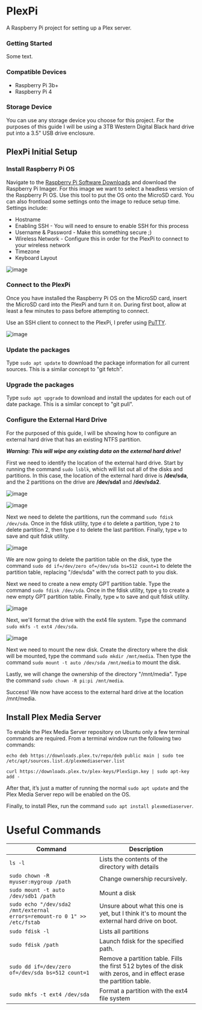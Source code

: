 # PlexPi
A Raspberry Pi project for setting up a Plex server.

### Getting Started
Some text.

### Compatible Devices
- Raspberry Pi 3b+
- Raspberry Pi 4

### Storage Device
You can use any storage device you choose for this project. For the purposes of this guide I will be using a 3TB Western Digital Black hard drive put into a 3.5" USB drive enclosure.

## PlexPi Initial Setup
### Install Raspberry Pi OS
Navigate to the [Raspberry Pi Software Downloads](https://www.raspberrypi.com/software/) and download the Raspberry Pi Imager. For this image we want to select a headless version of the Raspberry Pi OS. Use this tool to put the OS onto the MicroSD card. You can also frontload some settings onto the image to reduce setup time. Settings include:
- Hostname
- Enabling SSH - You will need to ensure to enable SSH for this process
- Username & Password - Make this something secure ;)
- Wireless Network - Configure this in order for the PlexPi to connect to your wireless network
- Timezone
- Keyboard Layout

![image](https://user-images.githubusercontent.com/12025660/187555316-28848fad-2852-4255-aafc-a46feff24ec2.png)

### Connect to the PlexPi
Once you have installed the Raspberry Pi OS on the MicroSD card, insert the MicroSD card into the PlexPi and turn it on. During first boot, allow at least a few minutes to pass before attempting to connect.

Use an SSH client to connect to the PlexPi, I prefer using [PuTTY](https://www.putty.org/).

![image](https://user-images.githubusercontent.com/12025660/187557689-2e9fd138-ae85-4327-989d-40c6cf8d4ca5.png)

### Update the packages
Type `sudo apt update` to download the package information for all current sources. This is a similar concept to "git fetch".

### Upgrade the packages
Type `sudo apt upgrade` to download and install the updates for each out of date package. This is a similar concept to "git pull".

### Configure the External Hard Drive
For the purposed of this guide, I will be showing how to configure an external hard drive that has an existing NTFS partition.

***Warning: This will wipe any existing data on the external hard drive!***

First we need to identify the location of the external hard drive. Start by running the command `sudo lsblk`, which will list out all of the disks and partitions. In this case, the location of the external hard drive is **/dev/sda**, and the 2 partitions on the drive are **/dev/sda1** and **/dev/sda2**.

![image](https://user-images.githubusercontent.com/12025660/187563936-2f8f0ca7-4733-47d2-8b5b-1c851bef606a.png)

![image](https://user-images.githubusercontent.com/12025660/187563802-a3a90797-d34e-4dad-8572-ac2602f2e112.png)

Next we need to delete the partitions, run the command `sudo fdisk /dev/sda`. Once in the fdisk utility, type `d` to delete a partition, type `2` to delete partition 2, then type `d` to delete the last partition. Finally, type `w` to save and quit fdisk utility.

![image](https://user-images.githubusercontent.com/12025660/187565899-42e4ee7e-bccc-4cd5-bde9-27233e2ab40e.png)

We are now going to delete the partition table on the disk, type the command `sudo dd if=/dev/zero of=/dev/sda bs=512 count=1` to delete the partition table, replacing "/dev/sda" with the correct path to you disk.

Next we need to create a new empty GPT partition table. Type the command `sudo fdisk /dev/sda`. Once in the fdisk utility, type `g` to create a new empty GPT partition table. Finally, type `w` to save and quit fdisk utility.

![image](https://user-images.githubusercontent.com/12025660/187567059-8e1be9a3-e580-4b1f-a8a9-8763a8bdbea5.png)

Next, we'll format the drive with the ext4 file system. Type the command `sudo mkfs -t ext4 /dev/sda`.

![image](https://user-images.githubusercontent.com/12025660/187567561-322c676b-19eb-47ad-aa8f-0abdb2dbe4b8.png)

Next we need to mount the new disk. Create the directory where the disk will be mounted, type the command `sudo mkdir /mnt/media`. Then type the command `sudo mount -t auto /dev/sda /mnt/media` to mount the disk.

Lastly, we will change the ownership of the directory "/mnt/media". Type the command `sudo chown -R pi:pi /mnt/media`.

Success! We now have access to the external hard drive at the location /mnt/media.

## Install Plex Media Server
To enable the Plex Media Server repository on Ubuntu only a few terminal commands are required. From a terminal window run the following two commands:

`echo deb https://downloads.plex.tv/repo/deb public main | sudo tee /etc/apt/sources.list.d/plexmediaserver.list`

`curl https://downloads.plex.tv/plex-keys/PlexSign.key | sudo apt-key add -`

After that, it’s just a matter of running the normal `sudo apt update` and the Plex Media Server repo will be enabled on the OS.

Finally, to install Plex, run the command `sudo apt install plexmediaserver`.

# Useful Commands
| Command | Description |
| --- | --- |
| `ls -l` | Lists the contents of the directory with details |
| `sudo chown -R myuser:mygroup /path` | Change ownership recursively. |
| `sudo mount -t auto /dev/sdb1 /path` | Mount a disk |
| `sudo echo "/dev/sda2 /mnt/external  errors=remount-ro 0 1" >> /etc/fstab` | Unsure about what this one is yet, but I think it's to mount the external hard drive on boot. |
| `sudo fdisk -l` | Lists all partitions |
| `sudo fdisk /path` | Launch fdisk for the specified path. |
| `sudo dd if=/dev/zero of=/dev/sda bs=512 count=1` | Remove a partition table. Fills the first 512 bytes of the disk with zeros, and in effect erase the partition table. |
| `sudo mkfs -t ext4 /dev/sda` | Format a partition with the ext4 file system |
